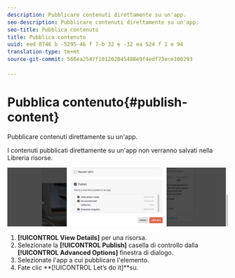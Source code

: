 ```yaml
---
description: Pubblicare contenuti direttamente su un'app.
seo-description: Pubblicare contenuti direttamente su un'app.
seo-title: Pubblica contenuto
title: Pubblica contenuto
uuid: eed 0746 b -5295-46 f 7-b 32 e -32 ea 524 f 1 e 94
translation-type: tm+mt
source-git-commit: 566ea2587f101202045488e9f4edf73ece100293

---
```



# Pubblica contenuto{#publish-content}

Pubblicare contenuti direttamente su un'app.

I contenuti pubblicati direttamente su un'app non verranno salvati nella Libreria risorse.

![](assets/DiscoverViewDetailsPublish-1024x272.png)

1. **[!UICONTROL View Details]** per una risorsa.
1. Selezionate la **[!UICONTROL Publish]** casella di controllo dalla **[!UICONTROL Advanced Options]** finestra di dialogo.
1. Selezionate l'app a cui pubblicare l'elemento.
1. Fate clic **[!UICONTROL Let’s do it]**su.
